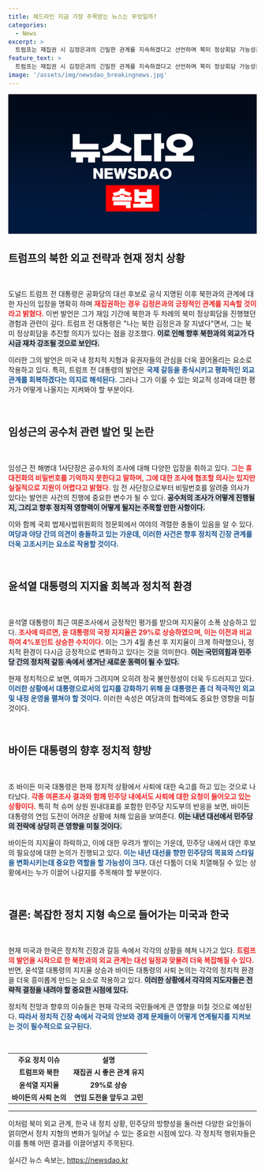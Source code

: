 ```yaml
---
title: 헤드라인 지금 가장 주목받는 뉴스는 무엇일까?
categories:
  - News
excerpt: >
  트럼프는 재집권 시 김정은과의 긴밀한 관계를 지속하겠다고 선언하며 북미 정상회담 가능성을 암시했다. 이로써 오는 대선에서 국제 갈등 종식의 새로운 국면이 열릴지 주목된다!
feature_text: >
  트럼프는 재집권 시 김정은과의 긴밀한 관계를 지속하겠다고 선언하며 북미 정상회담 가능성을 암시했다. 이로써 오는 대선에서 국제 갈등 종식의 새로운 국면이 열릴지 주목된다!
image: '/assets/img/newsdao_breakingnews.jpg'
---
```


<p><img src="/assets/img/newsdao_breakingnews.jpg" alt="ontimetimes 속보" /></p>

<h2 data-ke-size="size26">트럼프의 북한 외교 전략과 현재 정치 상황</h2>

<p data-ke-size="size16">&nbsp;</p> 

<p>도널드 트럼프 전 대통령은 공화당의 대선 후보로 공식 지명된 이후 북한과의 관계에 대한 자신의 입장을 명확히 하며 <b><span style="color: #ee2323;">재집권하는 경우 김정은과의 긍정적인 관계를 지속할 것이라고 밝혔다.</span></b> 이번 발언은 그가 재임 기간에 북한과 두 차례의 북미 정상회담을 진행했던 경험과 관련이 깊다. 트럼프 전 대통령은 "나는 북한 김정은과 잘 지냈다"면서, 그는 북미 정상회담을 추진할 의지가 있다는 점을 강조했다. <b><span style="background-color: #21538527;">이로 인해 향후 북한과의 외교가 다시금 재차 강조될 것으로 보인다.</span></b> </p>

<p>이러한 그의 발언은 미국 내 정치적 지형과 유권자들의 관심을 더욱 끌어올리는 요소로 작용하고 있다. 특히, 트럼프 전 대통령의 발언은 <b><span style="color: #1a5490;">국제 갈등을 종식시키고 평화적인 외교 관계를 회복하겠다는 의지로 해석된다.</span></b> 그러나 그가 이룰 수 있는 외교적 성과에 대한 평가가 어떻게 나올지는 지켜봐야 할 부분이다.</p>

<p data-ke-size="size16">&nbsp;</p> 

<h2 data-ke-size="size26">임성근의 공수처 관련 발언 및 논란</h2>

<p data-ke-size="size16">&nbsp;</p> 

<p>임성근 전 해병대 1사단장은 공수처의 조사에 대해 다양한 입장을 취하고 있다. <b><span style="color: #ee2323;">그는 휴대전화의 비밀번호를 기억하지 못한다고 말하며, 그에 대한 조사에 협조할 의사는 있지만 실질적으로 지원이 어렵다고 밝혔다.</span></b> 임 전 사단장으로부터 비밀번호를 알려줄 의사가 있다는 발언은 사건의 진행에 중요한 변수가 될 수 있다. <b><span style="background-color: #21538527;">공수처의 조사가 어떻게 진행될지, 그리고 향후 정치적 영향력이 어떻게 될지는 주목할 만한 사항이다.</span></b> </p>

<p>이와 함께 국회 법제사법위원회의 청문회에서 여야의 격렬한 충돌이 있음을 알 수 있다. <b><span style="color: #1a5490;">여당과 야당 간의 의견이 충돌하고 있는 가운데, 이러한 사건은 향후 정치적 긴장 관계를 더욱 고조시키는 요소로 작용할 것이다.</span></b> </p>

<p data-ke-size="size16">&nbsp;</p> 

<h2 data-ke-size="size26">윤석열 대통령의 지지율 회복과 정치적 환경</h2>

<p data-ke-size="size16">&nbsp;</p> 

<p>윤석열 대통령이 최근 여론조사에서 긍정적인 평가를 받으며 지지율이 소폭 상승하고 있다. <b><span style="color: #ee2323;">조사에 따르면, 윤 대통령의 국정 지지율은 29%로 상승하였으며, 이는 이전과 비교하여 4%포인트 상승한 수치이다.</span></b> 이는 그가 4월 총선 후 지지율이 크게 하락했으나, 정치적 환경이 다시금 긍정적으로 변화하고 있다는 것을 의미한다. <b><span style="background-color: #21538527;">이는 국민의힘과 민주당 간의 정치적 갈등 속에서 생겨난 새로운 동력이 될 수 있다.</span></b> </p>

<p>현재 정치적으로 보면, 여파가 그려지며 오히려 정국 불안정성이 더욱 두드러지고 있다. <b><span style="color: #1a5490;">이러한 상황에서 대통령으로서의 입지를 강화하기 위해 윤 대통령은 좀 더 적극적인 외교 및 내정 운영을 펼쳐야 할 것이다.</span></b> 이러한 속성은 여당과의 협력에도 중요한 영향을 미칠 것이다.</p>

<p data-ke-size="size16">&nbsp;</p> 

<h2 data-ke-size="size26">바이든 대통령의 향후 정치적 향방</h2>

<p data-ke-size="size16">&nbsp;</p> 

<p>조 바이든 미국 대통령은 현재 정치적 상황에서 사퇴에 대한 숙고를 하고 있는 것으로 나타났다. <b><span style="color: #ee2323;">각종 여론조사 결과와 함께 민주당 내에서도 사퇴에 대한 요청이 들어오고 있는 상황이다.</span></b> 특히 척 슈머 상원 원내대표를 포함한 민주당 지도부의 반응을 보면, 바이든 대통령의 연임 도전이 어려운 상황에 처해 있음을 보여준다. <b><span style="background-color: #21538527;">이는 내년 대선에서 민주당의 전략에 상당히 큰 영향을 미칠 것이다.</span></b> </p>

<p>바이든의 지지율이 하락하고, 이에 대한 우려가 쌓이는 가운데, 민주당 내에서 대안 후보의 필요성에 대한 논의가 진행되고 있다. <b><span style="color: #1a5490;">이는 내년 대선을 향한 민주당의 목표와 스타일을 변화시키는데 중요한 역할을 할 가능성이 크다.</span></b> 대선 다툼이 더욱 치열해질 수 있는 상황에서는 누가 이끌어 나갈지를 주목해야 할 부분이다.</p>

<p data-ke-size="size16">&nbsp;</p> 

<h2 data-ke-size="size26">결론: 복잡한 정치 지형 속으로 들어가는 미국과 한국</h2>

<p data-ke-size="size16">&nbsp;</p> 

<p>현재 미국과 한국은 정치적 긴장과 갈등 속에서 각각의 상황을 헤쳐 나가고 있다. <b><span style="color: #ee2323;">트럼프의 발언을 시작으로 한 북한과의 외교 관계는 대선 일정과 맞물려 더욱 복잡해질 수 있다.</span></b> 반면, 윤석열 대통령의 지지율 상승과 바이든 대통령의 사퇴 논의는 각각의 정치적 환경을 더욱 흥미롭게 만드는 요소로 작용하고 있다. <b><span style="background-color: #21538527;">이러한 상황에서 각각의 지도자들은 전략적 결정을 내려야 할 중요한 시점에 있다.</span></b> </p>

<p>정치적 전망과 향후의 이슈들은 현재 각국의 국민들에게 큰 영향을 미칠 것으로 예상된다. <b><span style="color: #1a5490;">따라서 정치적 긴장 속에서 각국의 안보와 경제 문제들이 어떻게 연계될지를 지켜보는 것이 필수적으로 요구된다.</span></b> </p>

<p data-ke-size="size16">&nbsp;</p> 

<table>
<tr>
<td style="text-align: center; height: 17px;"><b>주요 정치 이슈</b></td>
<td style="text-align: center; height: 17px;"><b>설명</b></td>
</tr>
<tr>
<td style="text-align: center; height: 17px;"><b>트럼프와 북한</b></td>
<td style="text-align: center; height: 17px;"><b>재집권 시 좋은 관계 유지</b></td>
</tr>
<tr>
<td style="text-align: center; height: 17px;"><b>윤석열 지지율</b></td>
<td style="text-align: center; height: 17px;"><b>29%로 상승</b></td>
</tr>
<tr>
<td style="text-align: center; height: 17px;"><b>바이든의 사퇴 논의</b></td>
<td style="text-align: center; height: 17px;"><b>연임 도전을 앞두고 고민</b></td>
</tr>
</table>

<hr>

<p>이처럼 북미 외교 관계, 한국 내 정치 상황, 민주당의 방향성을 둘러싼 다양한 요인들이 얽히면서 정치 지형의 변화가 일어날 수 있는 중요한 시점에 있다. 각 정치적 행위자들은 이를 통해 어떤 결과를 이끌어낼지 주목된다.</p>
실시간 뉴스 속보는, <a href="https://newsdao.kr" rel="dofollow">https://newsdao.kr</a>


